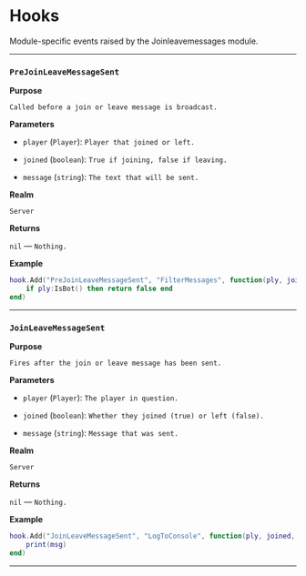 # Hooks

Module-specific events raised by the Joinleavemessages module.

---

### `PreJoinLeaveMessageSent`

**Purpose**

`Called before a join or leave message is broadcast.`

**Parameters**

* `player` (`Player`): `Player that joined or left.`

* `joined` (`boolean`): `True if joining, false if leaving.`

* `message` (`string`): `The text that will be sent.`

**Realm**

`Server`

**Returns**

`nil` — `Nothing.`

**Example**

```lua
hook.Add("PreJoinLeaveMessageSent", "FilterMessages", function(ply, joined, msg)
    if ply:IsBot() then return false end
end)
```

---

### `JoinLeaveMessageSent`

**Purpose**

`Fires after the join or leave message has been sent.`

**Parameters**

* `player` (`Player`): `The player in question.`

* `joined` (`boolean`): `Whether they joined (true) or left (false).`

* `message` (`string`): `Message that was sent.`

**Realm**

`Server`

**Returns**

`nil` — `Nothing.`

**Example**

```lua
hook.Add("JoinLeaveMessageSent", "LogToConsole", function(ply, joined, msg)
    print(msg)
end)
```

---

